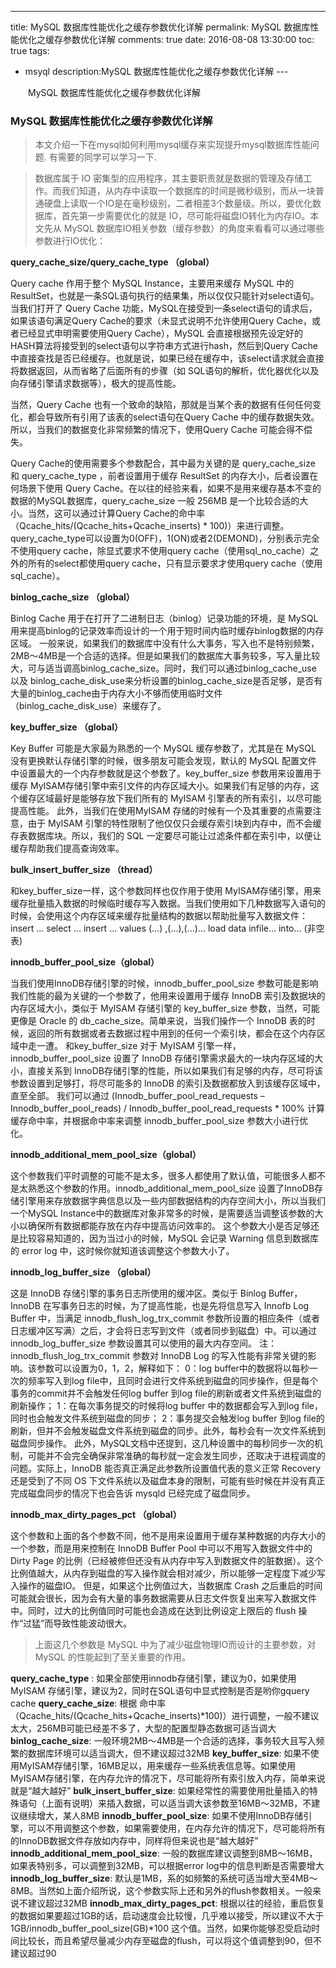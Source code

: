 ---
title: MySQL 数据库性能优化之缓存参数优化详解
permalink: MySQL 数据库性能优化之缓存参数优化详解
comments: true
date: 2016-08-08 13:30:00
toc: true
tags:
   - msyql 
description:MySQL 数据库性能优化之缓存参数优化详解
---　

&emsp;&emsp;MySQL 数据库性能优化之缓存参数优化详解
<!-- more -->




### MySQL 数据库性能优化之缓存参数优化详解
> 本文介绍一下在mysql如何利用mysql缓存来实现提升mysql数据库性能问题. 有需要的同学可以学习一下.

> 数据库属于 IO 密集型的应用程序，其主要职责就是数据的管理及存储工作。而我们知道，从内存中读取一个数据库的时间是微秒级别，而从一块普通硬盘上读取一个IO是在毫秒级别，二者相差3个数量级。所以，要优化数据库，首先第一步需要优化的就是 IO，尽可能将磁盘IO转化为内存IO。本文先从 MySQL 数据库IO相关参数（缓存参数）的角度来看看可以通过哪些参数进行IO优化：

 **query_cache_size/query_cache_type （global）** 

Query cache 作用于整个 MySQL Instance，主要用来缓存 MySQL 中的 ResultSet，也就是一条SQL语句执行的结果集，所以仅仅只能针对select语句。当我们打开了 Query Cache 功能，MySQL在接受到一条select语句的请求后，如果该语句满足Query Cache的要求（未显式说明不允许使用Query Cache，或者已经显式申明需要使用Query Cache），MySQL 会直接根据预先设定好的HASH算法将接受到的select语句以字符串方式进行hash，然后到Query Cache 中直接查找是否已经缓存。也就是说，如果已经在缓存中，该select请求就会直接将数据返回，从而省略了后面所有的步骤（如 SQL语句的解析，优化器优化以及向存储引擎请求数据等），极大的提高性能。

当然，Query Cache 也有一个致命的缺陷，那就是当某个表的数据有任何任何变化，都会导致所有引用了该表的select语句在Query Cache 中的缓存数据失效。所以，当我们的数据变化非常频繁的情况下，使用Query Cache 可能会得不偿失。


Query Cache的使用需要多个参数配合，其中最为关键的是 query_cache_size 和 query_cache_type ，前者设置用于缓存 ResultSet 的内存大小，后者设置在何场景下使用 Query Cache。在以往的经验来看，如果不是用来缓存基本不变的数据的MySQL数据库，query_cache_size 一般 256MB 是一个比较合适的大小。当然，这可以通过计算Query Cache的命中率（Qcache_hits/(Qcache_hits+Qcache_inserts) * 100)）来进行调整。query_cache_type可以设置为0(OFF)，1(ON)或者2(DEMOND)，分别表示完全不使用query cache，除显式要求不使用query cache（使用sql_no_cache）之外的所有的select都使用query cache，只有显示要求才使用query cache（使用sql_cache）。

**binlog_cache_size （global）** 

Binlog Cache 用于在打开了二进制日志（binlog）记录功能的环境，是 MySQL 用来提高binlog的记录效率而设计的一个用于短时间内临时缓存binlog数据的内存区域。
一般来说，如果我们的数据库中没有什么大事务，写入也不是特别频繁，2MB～4MB是一个合适的选择。但是如果我们的数据库大事务较多，写入量比较大，可与适当调高binlog_cache_size。同时，我们可以通过binlog_cache_use 以及 binlog_cache_disk_use来分析设置的binlog_cache_size是否足够，是否有大量的binlog_cache由于内存大小不够而使用临时文件（binlog_cache_disk_use）来缓存了。

**key_buffer_size （global）** 

Key Buffer 可能是大家最为熟悉的一个 MySQL 缓存参数了，尤其是在 MySQL 没有更换默认存储引擎的时候，很多朋友可能会发现，默认的 MySQL 配置文件中设置最大的一个内存参数就是这个参数了。key_buffer_size 参数用来设置用于缓存 MyISAM存储引擎中索引文件的内存区域大小。如果我们有足够的内存，这个缓存区域最好是能够存放下我们所有的 MyISAM 引擎表的所有索引，以尽可能提高性能。
此外，当我们在使用MyISAM 存储的时候有一个及其重要的点需要注意，由于 MyISAM 引擎的特性限制了他仅仅只会缓存索引块到内存中，而不会缓存表数据库块。所以，我们的 SQL 一定要尽可能让过滤条件都在索引中，以便让缓存帮助我们提高查询效率。

**bulk_insert_buffer_size （thread）** 

和key_buffer_size一样，这个参数同样也仅作用于使用 MyISAM存储引擎，用来缓存批量插入数据的时候临时缓存写入数据。当我们使用如下几种数据写入语句的时候，会使用这个内存区域来缓存批量结构的数据以帮助批量写入数据文件：
insert … select …
insert … values (…) ,(…),(…)…
load data infile… into… (非空表)

**innodb_buffer_pool_size（global）** 

当我们使用InnoDB存储引擎的时候，innodb_buffer_pool_size 参数可能是影响我们性能的最为关键的一个参数了，他用来设置用于缓存 InnoDB 索引及数据块的内存区域大小，类似于 MyISAM 存储引擎的 key_buffer_size 参数，当然，可能更像是 Oracle 的 db_cache_size。简单来说，当我们操作一个 InnoDB 表的时候，返回的所有数据或者去数据过程中用到的任何一个索引块，都会在这个内存区域中走一遭。
和key_buffer_size 对于 MyISAM 引擎一样，innodb_buffer_pool_size 设置了 InnoDB 存储引擎需求最大的一块内存区域的大小，直接关系到 InnoDB存储引擎的性能，所以如果我们有足够的内存，尽可将该参数设置到足够打，将尽可能多的 InnoDB 的索引及数据都放入到该缓存区域中，直至全部。
我们可以通过 (Innodb_buffer_pool_read_requests – Innodb_buffer_pool_reads) / Innodb_buffer_pool_read_requests * 100% 计算缓存命中率，并根据命中率来调整 innodb_buffer_pool_size 参数大小进行优化。

**innodb_additional_mem_pool_size（global）** 

这个参数我们平时调整的可能不是太多，很多人都使用了默认值，可能很多人都不是太熟悉这个参数的作用。innodb_additional_mem_pool_size 设置了InnoDB存储引擎用来存放数据字典信息以及一些内部数据结构的内存空间大小，所以当我们一个MySQL Instance中的数据库对象非常多的时候，是需要适当调整该参数的大小以确保所有数据都能存放在内存中提高访问效率的。
这个参数大小是否足够还是比较容易知道的，因为当过小的时候，MySQL 会记录 Warning 信息到数据库的 error log 中，这时候你就知道该调整这个参数大小了。

**innodb_log_buffer_size （global）** 

这是 InnoDB 存储引擎的事务日志所使用的缓冲区。类似于 Binlog Buffer，InnoDB 在写事务日志的时候，为了提高性能，也是先将信息写入 Innofb Log Buffer 中，当满足 innodb_flush_log_trx_commit 参数所设置的相应条件（或者日志缓冲区写满）之后，才会将日志写到文件（或者同步到磁盘）中。可以通过 innodb_log_buffer_size 参数设置其可以使用的最大内存空间。
注：innodb_flush_log_trx_commit 参数对 InnoDB Log 的写入性能有非常关键的影响。该参数可以设置为0，1，2，解释如下：
0：log buffer中的数据将以每秒一次的频率写入到log file中，且同时会进行文件系统到磁盘的同步操作，但是每个事务的commit并不会触发任何log buffer 到log file的刷新或者文件系统到磁盘的刷新操作；
1：在每次事务提交的时候将log buffer 中的数据都会写入到log file，同时也会触发文件系统到磁盘的同步；
2：事务提交会触发log buffer 到log file的刷新，但并不会触发磁盘文件系统到磁盘的同步。此外，每秒会有一次文件系统到磁盘同步操作。
此外，MySQL文档中还提到，这几种设置中的每秒同步一次的机制，可能并不会完全确保非常准确的每秒就一定会发生同步，还取决于进程调度的问题。实际上，InnoDB 能否真正满足此参数所设置值代表的意义正常 Recovery 还是受到了不同 OS 下文件系统以及磁盘本身的限制，可能有些时候在并没有真正完成磁盘同步的情况下也会告诉 mysqld 已经完成了磁盘同步。

**innodb_max_dirty_pages_pct （global）** 

这个参数和上面的各个参数不同，他不是用来设置用于缓存某种数据的内存大小的一个参数，而是用来控制在 InnoDB Buffer Pool 中可以不用写入数据文件中的Dirty Page 的比例（已经被修但还没有从内存中写入到数据文件的脏数据）。这个比例值越大，从内存到磁盘的写入操作就会相对减少，所以能够一定程度下减少写入操作的磁盘IO。
但是，如果这个比例值过大，当数据库 Crash 之后重启的时间可能就会很长，因为会有大量的事务数据需要从日志文件恢复出来写入数据文件中。同时，过大的比例值同时可能也会造成在达到比例设定上限后的 flush 操作“过猛”而导致性能波动很大。
> 上面这几个参数是 MySQL 中为了减少磁盘物理IO而设计的主要参数，对 MySQL 的性能起到了至关重要的作用。

**query_cache_type** : 如果全部使用innodb存储引擎，建议为0，如果使用MyISAM 存储引擎，建议为2，同时在SQL语句中显式控制是否是哟你gquery cache 
**query_cache_size**: 根据 命中率（Qcache_hits/(Qcache_hits+Qcache_inserts)*100)）进行调整，一般不建议太大，256MB可能已经差不多了，大型的配置型静态数据可适当调大 
**binlog_cache_size**: 一般环境2MB～4MB是一个合适的选择，事务较大且写入频繁的数据库环境可以适当调大，但不建议超过32MB 
**key_buffer_size**: 如果不使用MyISAM存储引擎，16MB足以，用来缓存一些系统表信息等。如果使用 MyISAM存储引擎，在内存允许的情况下，尽可能将所有索引放入内存，简单来说就是“越大越好” 
**bulk_insert_buffer_size**: 如果经常性的需要使用批量插入的特殊语句（上面有说明）来插入数据，可以适当调大该参数至16MB～32MB，不建议继续增大，某人8MB 
**innodb_buffer_pool_size**: 如果不使用InnoDB存储引擎，可以不用调整这个参数，如果需要使用，在内存允许的情况下，尽可能将所有的InnoDB数据文件存放如内存中，同样将但来说也是“越大越好” 
**innodb_additional_mem_pool_size**: 一般的数据库建议调整到8MB～16MB，如果表特别多，可以调整到32MB，可以根据error log中的信息判断是否需要增大 
**innodb_log_buffer_size**: 默认是1MB，系的如频繁的系统可适当增大至4MB～8MB。当然如上面介绍所说，这个参数实际上还和另外的flush参数相关。一般来说不建议超过32MB 
**innodb_max_dirty_pages_pct**: 根据以往的经验，重启恢复的数据如果要超过1GB的话，启动速度会比较慢，几乎难以接受，所以建议不大于 1GB/innodb_buffer_pool_size(GB)*100 这个值。当然，如果你能够忍受启动时间比较长，而且希望尽量减少内存至磁盘的flush，可以将这个值调整到90，但不建议超过90
